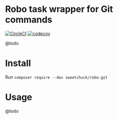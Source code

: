 
# Robo task wrapper for Git commands

[![CircleCI](https://circleci.com/gh/Sweetchuck/robo-git/tree/master.svg?style=svg)](https://circleci.com/gh/Sweetchuck/robo-git/tree/master)
[![codecov](https://codecov.io/gh/Sweetchuck/robo-git/branch/master/graph/badge.svg)](https://codecov.io/gh/Sweetchuck/robo-git)

@todo


# Install

Run `composer require --dev sweetchuck/robo-git`


# Usage

@todo
